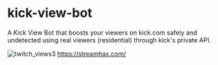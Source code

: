 # kick-view-bot
A Kick View Bot that boosts your viewers on kick.com safely and undetected using real viewers (residential) through kick's private API.

![twitch_views3](https://github.com/StreamHaxOfficial/kick-view-bot/assets/149981000/96196373-7ca1-4ac2-9526-b1ebb72e0e7e)
https://streamhax.com/



